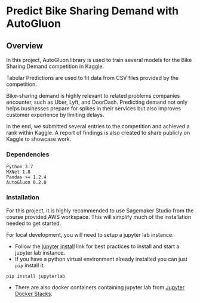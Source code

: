 # Predict Bike Sharing Demand with AutoGluon

## Overview

In this project, AutoGluon library is used to train several models for the Bike Sharing Demand competition in Kaggle.

Tabular Predictions are used to fit data from CSV files provided by the competition.

Bike-sharing demand is highly relevant to related problems companies encounter, such as Uber, Lyft, and DoorDash. 
Predicting demand not only helps businesses prepare for spikes in their services but also improves customer experience by limiting delays.

In the end, we submitted several entries to the competition and achieved a rank within Kaggle.
A report of findings is also created to share publicly on Kaggle to showcase work.

### Dependencies

```
Python 3.7
MXNet 1.8
Pandas >= 1.2.4
AutoGluon 0.2.0 
```

### Installation
For this project, it is highly recommended to use Sagemaker Studio from the course provided AWS workspace. This will simplify much of the installation needed to get started.

For local development, you will need to setup a jupyter lab instance.
* Follow the [jupyter install](https://jupyter.org/install.html) link for best practices to install and start a jupyter lab instance.
* If you have a python virtual environment already installed you can just `pip` install it.
```
pip install jupyterlab
```
* There are also docker containers containing jupyter lab from [Jupyter Docker Stacks](https://jupyter-docker-stacks.readthedocs.io/en/latest/index.html).
